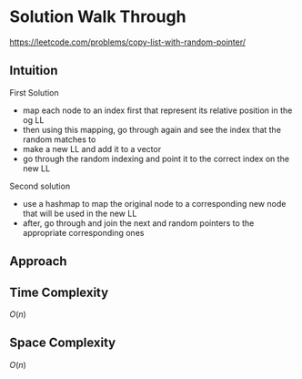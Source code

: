 # Solution Walk Through
https://leetcode.com/problems/copy-list-with-random-pointer/

## Intuition
First Solution
- map each node to an index first that represent its relative position in the og LL
- then using this mapping, go through again and see the index that the random matches to
- make a new LL and add it to a vector
- go through the random indexing and point it to the correct index on the new LL

Second solution
- use a hashmap to map the original node to a corresponding new node that will be used in the new LL
- after, go through and join the next and random pointers to the appropriate corresponding ones

## Approach

## Time Complexity
$O(n)$

## Space Complexity
$O(n)$



